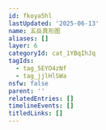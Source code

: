 ```yaml
---
id: fkoya5hl
lastUpdated: '2025-06-13'
name: 五岳真形图
aliases: []
layer: 6
categoryId: cat_1YBqIhJq
tagIds:
  - tag_5EYO4zNf
  - tag_jjlHlSWa
nsfw: false
parent: ''
relatedEntries: []
timelineEvents: []
titledLinks: []
---
```


